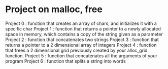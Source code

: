 # Project on  malloc, free

Project 0 : function that creates an array of chars, and initializes it with a specific char
Project 1 : function that returns a pointer to a newly allocated space in memory, which contains a copy of the string given as a parameter
Project 2 : function that concatenates two strings
Project 3 : function that returns a pointer to a 2 dimensional array of integers
Project 4 : function that frees a 2 dimensional grid previously created by your alloc_grid function.
Project 5 : function that concatenates all the arguments of your program
Project 6 : function that splits a string into words

